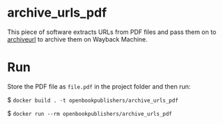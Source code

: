 # archive_urls_pdf
This piece of software extracts URLs from PDF files and pass them on to [archiveurl](https://github.com/OpenBookPublishers/archiveurl) to archive them on Wayback Machine.

# Run
Store the PDF file as `file.pdf` in the project folder and then run:

$ `docker build . -t openbookpublishers/archive_urls_pdf`

$ `docker run --rm openbookpublishers/archive_urls_pdf`
